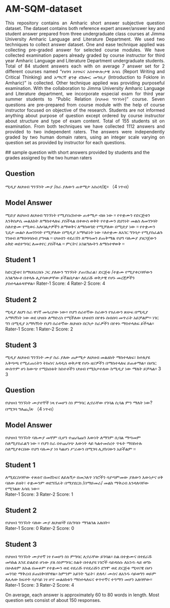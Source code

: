 # AM-SQM-dataset
<p align='justify'>This repository contains an Amharic short answer subjective question dataset. The dataset contains both reference expert answer/answer key and student answer prepared from three undergraduate class courses at Jimma University Amharic Language and Literature Department.
We used two techniques to collect answer dataset. One and ease technique applied was collecting pre-graded answer for selected course modules. We have collected examination papers already graded by course instructor for third year Amharic Language and Literature Department undergraduate students. Total of 84 student answers each with on average 7 answer set for 2 different courses named “የዘገባ አፃፃፍና አስተውሎታዊ እሳቤ (Report Writing and Critical Thinking) and አማርኛ ቋንቋ ፎክሎር መግቢያ (Introduction to Foklore in Amharic)” is collected. Other technique applied was providing purposeful examination. With the collaboration to Jimma University Amharic Language and Literature department, we incorporate especial exam for third year summer students to “Public Relation (የህዝብ ግንኙነት)” course. Seven questions are pre-prepared from course module with the help of course instructor focused on objective of the research. Students are not informed anything about purpose of question except ordered by course instructor about structure and type of exam content. Total of 155 students sit on examination. From both techniques we have collected 1112 answers and provided to two independent raters. The answers were independently graded by two human domain raters, using an integer scale varying on question set as provided by instructor for each questions.</p>
## sample question with short answers provided by students and the grades assigned by the two human raters
	
## Question	
ሚዲያ ለህዝብ ግንኙንት ሙያ /ስራ ያለውን ጠቀሜታ አስረዳ/ጂ።  （4 ነጥብ）
## Model Answer	
ሚድያ   ለህዝብ ለህዝብ ግንኙነት የሚያበረክተው ጠቀሜታ ብዙ ነው ፡፡  የተቋሙን  የድርጅቱን  እንቅስቃሴ መልእክት ለማስተላለፍ ያስችላል በቀውስ ወቅት የተቋሙን ደህንነት መልስ  ለመገንባት ስለተቋሙ የሚወሩ አሉባልታዎችን ለማወቅና ለማስወገድ የሚቻለው በሚድያ ነው ፡፡ የተቋሙን ጊዴታ መልሶ ለመገንባት የሚቻለው በሚዲያ አማካይነት ነው ፡፡ለተቋሙ ለአገር ግንባታ የሚያስፈልጉ ገንዘብ ለማሰባባሰብ  ያግዛል ፡፡  ህዝብን ተደራሽን ለማሳመን ይጠቅማል የህግ ባለሙያ ያዘጋጀውን ዕቅድ ወደተግባር ለመቀየር ያስችላል ፡፡  ምርትና አገልግሎትን ለማስተዋወቅ ፡፡		
## Student 1	
ከድርጅቱና ከማህበረሰቡ ጋር ያለውን ግንኙነት ያጠናክራል፣ ድርጅቱ /ተቋሙ የሚያቀርባቸውን አገልግሎቶ በቀላሉ ሊያሳውቃቸው ይችልበታል፡፡ ለደራሹ ወቅታዊ የሆኑ መረጃዎችን ያስተላልፉላቸዋል፡፡ 
	Rater-1 Score: 4	Rater-2 Score:	4
## Student 2	
ሚዲያ ለህግ ስራ ዋነኛ መሳሪያው ነው፡፡ የህግ ሰራተኛው ስራውን የፃፈውን ጽሁፍ በሚዲያ አማካኝነት ነው ወደ ህዝቡ ለማድረስ የሚችለው ህዝብን በየቀኑ ስብሰባ መጥራት አይቻልም፡፡ ነገር ግን በሚዲያ አማካኝነት የህግ ሰራተኛው ለህዝቡ በርካታ ስራዎችን በየቀኑ ማስተላለፍ ይችላል፡፡
	Rater-1 Score: 1	Rater-2 Score: 2
## Student 3	
ሚዲያ ለህዝብ ግንኙነት ሙያ ስራ ያለው ጠቃሜታ  ለህዝብ መልዕክት ማስተላለፍ፣ ከተለያዩ አቅጣጫ የሚፈጠሩትን ትኩስና አዳዲስ ወቅታዊ የሆኑ ዜናዎችን በማስተላለፍ ይጠቆማል፡፡ በሀገር ውስጥም ሆነ ከውጭ የሚከሰቱት ክስተቶችን ህዝብ የሚከታተለው ከሚዲያ ነው ማለት ይቻላል፡፡	3	3
<br>
## Question	
የህዝብ ግንኙነት ሙያተኞች ነጻ የመሆን ስነ ምግባር ሊኖራቸው የገባል ሲባል ምን ማለት ነው? በሚገባ ግለጪ/ጽ （4 ነጥብ）
## Model Answer	
የህዝብ ግንኙነት ባለሙያ መቸም ቢሆን ተጨባጩን እውነት ለማንም ሲባል ማጣመም ስለሚያስፈልግ ነው ፡፡ የህግ ስራ በተጨባጭ እውነት ላይ ካልተመሰረተ ጥፋት ማስከተሉ ስለሚያቀርበው የህግ ባለሙያ ነፃ ካልሆነ ሥራውን በሚገባ ሊያከናውን አይችልም ፡፡		
## Student 1	
ለሚደርስባቸው ተጽዕኖ በመሸነፍና ለይሉኝታ በመጋለጥ ነገሮችን ሳያጣምመው ያለውን እውነታና ሀቅ ባለው ይዘት፣ ተቋሙንም ወደግሽፈት በማያደርስ /በማይመራ/ መልክ ማቅረብ እንዳለባቸው የሚገልጽ እሳቤ ነው፡፡	
	Rater-1 Score: 3	Rater-2 Score: 1
## Student 2	
የህዝብ ግንኙነት ባለው ሙያ ለህዝቦች በአግባቡ ማገልገል አለበት፡፡	
	Rater-1 Score: 0	Rater-2 Score: 0
## Student 3	
የህዝብ ግንኙነት ሙያተኛ ነፃ የመሆን ስነ ምግባር ሊኖራቸው ይገባል፡፡ ስል በተቋሙና በተደራሹ መካከል እንደ ድልድይ ሆነው ያለ ስነምግባር ስልት በተለያዩ ነገሮች ሳይዳሰሱ ለአንዱ ላይ ወግኑ በሁለቱም እኩል በመቆም የተቋሙን ወደ ተደራሹ የተደራሹን ደግሞ ወደ ድርጅቱ ሚዛናዊ በሆነ መንገድ ማቅረብ ይጠበቅባቸዋል፡፡ ከምንም አይንት ግፊት፣ ድለላ፣ ሙስና ለአንዱ ሳይወግን ወይም ለሌላው ክፍተት ሳያሳይ ነፃ ሆኖ መልዕክቱን ማስተላለፍና ቀጥተኛና ተዓማን መሆን አለባቸው፡፡
	Rater-1 Score: 3	Rater-2 Score: 4

On average, each answer is approximately 60 to 80 words in length.  Most question sets consist of about 150 responses. 
 
